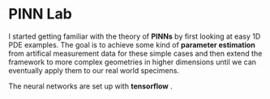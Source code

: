 
# PINN Lab

I started getting familiar with the theory of **PINNs** by first looking at easy 1D PDE examples. The goal is to achieve some kind of **parameter estimation** from artifical measurement data for these simple cases and then extend the framework to more complex geometries in higher dimensions until we can eventually apply them to our real world specimens. 

The neural networks are set up with **tensorflow** .
